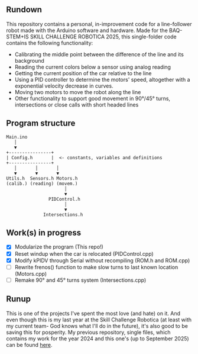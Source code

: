 ## Rundown

This repository contains a personal, in-improvement code for a line-follower robot made with the Arduino software and hardware.
Made for the BAQ-STEM+IS SKILL CHALLENGE ROBOTICA 2025, this single-folder code contains the following functionality:

- Calibrating the middle point between the difference of the line and its background
- Reading the current colors below a sensor using analog reading
- Getting the current position of the car relative to the line
- Using a PID controller to determine the motors' speed, altogether with a exponential velocity decrease in curves.
- Moving two motors to move the robot along the line
- Other functionality to support good movement in 90°/45° turns, intersections or close calls with short headed lines

## Program structure

```
Main.ino
   │
   ▼
+----------------+
| Config.h       |  <- constants, variables and definitions
+----------------+
   │       │       │
   ▼       ▼       ▼
Utils.h  Sensors.h Motors.h
(calib.) (reading) (movem.)
                      │
                      ▼
                PIDControl.h
                      │
                      ▼
              Intersections.h
```

## Work(s) in progress

- [X] Modularize the program (This repo!)
- [X] Reset windup when the car is relocated (PIDControl.cpp)
- [X] Modify kPIDV through Serial without recompiling (ROM.h and ROM.cpp)
- [ ] Rewrite frenos() function to make slow turns to last known location (Motors.cpp)
- [ ] Remake 90° and 45° turns system (Intersections.cpp)

## Runup

This is one of the projects I've spent the most love (and hate) on it. And even though this is my last year at the Skill Challenge Robotica (at least with my current team- God knows what I'll do in the future), it's also good to be saving this for posperity.
My previous repository, single files, which contains my work for the year 2024 and this one's (up to September 2025) can be found [here](https://github.com/JustNotSebas/SKCHRobotica).




